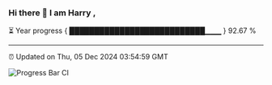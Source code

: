 ### Hi there 👋 I am Harry , 

⏳ Year progress { ███████████████████████████▁▁▁ } 92.67 %

---

⏰ Updated on Thu, 05 Dec 2024 03:54:59 GMT

![Progress Bar CI](https://github.com/duykhang68/duykhang68/workflows/Progress%20Bar%20CI/badge.svg)
